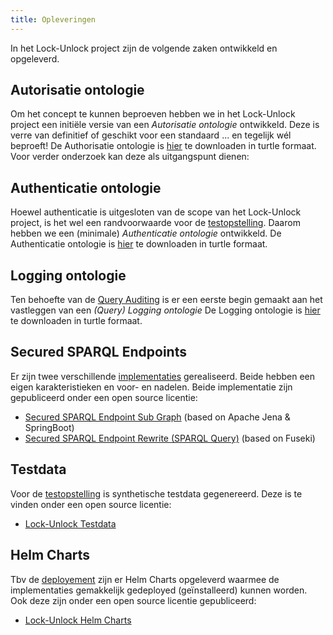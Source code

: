 ```yaml
---
title: Opleveringen
---
```

In het Lock-Unlock project zijn de volgende zaken ontwikkeld en opgeleverd.

## Autorisatie ontologie

Om het concept te kunnen beproeven hebben we in het Lock-Unlock project een initiële versie van een
_Autorisatie ontologie_ ontwikkeld. Deze is verre van definitief of geschikt voor een standaard ...
en tegelijk wél beproeft! De Authorisatie ontologie is [hier](./documenten/Authorisation.ttl) te downloaden in turtle formaat.
Voor verder onderzoek kan deze als uitgangspunt dienen:


## Authenticatie ontologie

Hoewel authenticatie is uitgesloten van de scope van het Lock-Unlock project, is het wel een
randvoorwaarde voor de [testopstelling](./afscherming/autorisatie.md#subject). Daarom hebben we een
(minimale) _Authenticatie ontologie_ ontwikkeld. De Authenticatie ontologie is [hier](./documenten/Authenticatie.ttl) te downloaden in turtle formaat.


## Logging ontologie

Ten behoefte van de [Query Auditing](./afscherming/oplossingsrichtingen.md#query-auditing) is er
een eerste begin gemaakt aan het vastleggen van een _(Query) Logging ontologie_
De Logging ontologie is [hier](./documenten/Logging.ttl) te downloaden in turtle formaat.


## Secured SPARQL Endpoints

Er zijn twee verschillende [implementaties](./autorisatie-als-linkeddata/implementaties/index.md)
gerealiseerd. Beide hebben een eigen karakteristieken en voor- en nadelen. Beide implementatie zijn
gepubliceerd onder een open source licentie:

- [Secured SPARQL Endpoint Sub
  Graph](https://github.com/kadaster-labs/secured-sparql-endpoint-subgraph) (based on Apache Jena &
  SpringBoot)
- [Secured SPARQL Endpoint Rewrite (SPARQL
  Query)](https://github.com/kadaster-labs/secured-sparql-endpoint-rewrite) (based on Fuseki)

## Testdata

Voor de [testopstelling](./federatieve-bevraging/testopstelling.md#testdata) is synthetische
testdata gegenereerd. Deze is te vinden onder een open source licentie:

- [Lock-Unlock Testdata](https://github.com/kadaster-labs/lock-unlock-testdata)

## Helm Charts

Tbv de [deployement](./federatieve-bevraging/testopstelling.md#deployment) zijn er Helm Charts
opgeleverd waarmee de implementaties gemakkelijk gedeployed (geïnstalleerd) kunnen worden. Ook deze
zijn onder een open source licentie gepubliceerd:

- [Lock-Unlock Helm Charts](https://github.com/kadaster-labs/lock-unlock-helm-charts)
